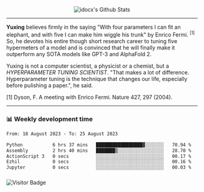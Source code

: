 <div align="center">
    <img align="center" src="https://github-readme-stats.vercel.app/api?username=idocx&show_icons=true&count_private=true&hide_border=true" alt="idocx's Github Stats"></img>
</div>

---

**Yuxing** believes firmly in the saying "With four parameters I can fit an elephant, and with five I can make him wiggle his trunk" by Enrico Fermi. <sup>[1]</sup> So, he devotes his entire though short research career to tuning five hypermeters of a model and is convinced that he will finally make it outperform any SOTA models like GPT-3 and AlphaFold 2.

Yuxing is not a computer scientist, a physicist or a chemist, but a *HYPERPARAMETER TUNING SCIENTIST*. "That makes a lot of difference. Hyperparameter tuning is the technique that changes our life, especially before pulishing a paper.", he said.

[1] Dyson, F. A meeting with Enrico Fermi. Nature 427, 297 (2004).


---

### 📊 Weekly development time
<!--START_SECTION:waka-->

```txt
From: 18 August 2023 - To: 25 August 2023

Python           6 hrs 37 mins   █████████████████▓░░░░░░░   70.94 %
Assembly         2 hrs 40 mins   ███████▒░░░░░░░░░░░░░░░░░   28.70 %
ActionScript 3   0 secs          ░░░░░░░░░░░░░░░░░░░░░░░░░   00.17 %
Ezhil            0 secs          ░░░░░░░░░░░░░░░░░░░░░░░░░   00.16 %
Jupyter          0 secs          ░░░░░░░░░░░░░░░░░░░░░░░░░   00.03 %
```

<!--END_SECTION:waka-->

### 

![Visitor Badge](https://visitor-badge.laobi.icu/badge?page_id=idocx.idocx)
